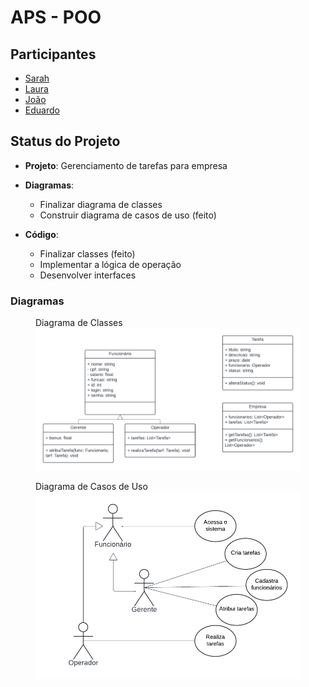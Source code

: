 # APS - POO

## Participantes

- [Sarah](https://github.com/saroka11)
- [Laura](https://github.com/lauraTchaly)
- [João](https://github.com/JayfckZ)
- [Eduardo](https://github.com/Dudubzrj)

## Status do Projeto

- **Projeto**: Gerenciamento de tarefas para empresa
  
- **Diagramas**:
  - Finalizar diagrama de classes
  - Construir diagrama de casos de uso (feito)

- **Código**:
  - Finalizar classes (feito)
  - Implementar a lógica de operação
  - Desenvolver interfaces

### Diagramas

<figure>
  <figcaption>Diagrama de Classes</figcaption>
  <img src="documentação/diagrama_classes.png" alt="Diagrama de Classes" width="500"/>
</figure>

<figure>
  <figcaption>Diagrama de Casos de Uso</figcaption>
  <img src="documentação/diagrama_casos.png" alt="Diagrama de Casos de Uso" width="500"/>
</figure>
